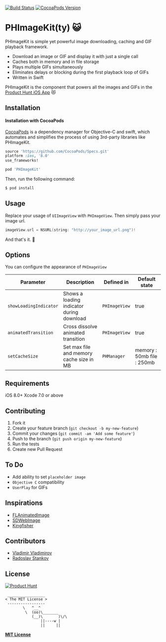 [![Build Status](https://travis-ci.org/producthunt/PHImageKit.svg?branch=master)](https://travis-ci.org/producthunt/PHImageKit)
[![CocoaPods Version](https://cocoapod-badges.herokuapp.com/v/PHImageKit/badge.png)](http://cocoadocs.org/docsets/PHImageKit)

# PHImageKit(ty) 😺

PHImageKit is simple yet powerful image downloading, caching and GIF playback framework. 

- Download an image or GIF and display it with just a single call
- Caches both in memory and in file storage
- Plays multiple GIFs simultaneously
- Eliminates delays or blocking during the first playback loop of GIFs
- Written in Swift

PHImageKit is the component that powers all the images and GIFs in the [Product Hunt iOS App](https://itunes.apple.com/us/app/product-hunt-best-new-products/id904658671?mt=8) 😻

## Installation

#### Installation with CocoaPods

[CocoaPods](http://cocoapods.org) is a dependency manager for Objective-C and swift, which automates and simplifies the process of using 3rd-party libraries like PHImageKit.

``` ruby
source 'https://github.com/CocoaPods/Specs.git'
platform :ios, '8.0'
use_frameworks!

pod 'PHImageKit'
```

Then, run the following command:

``` bash
$ pod install
```

## Usage

Replace your usage of `UIImageView` with `PHImageView`. Then simply pass your image url.

```swift
imageView.url = NSURL(string: "http://your_image_url.png")!
```

And that's it. 🚀

## Options

You can configure the appearance of `PHImageView`

| Parameter                   | Description                                       | Defined in        | Default state              |
| ---                         | ---                                               | ---               | ---                        |
| ```showLoadingIndicator```  | Shows a loading indicator during download         | ```PHImageView``` | true                       |
| ```animatedTransition```    | Cross dissolve animated transition                | ```PHImageView``` | true                       |
| ```setCacheSize```          | Set max file and memory cache size in MB          | ```PHManager ```  | memory : 50mb file : 250mb |

## Requirements

iOS 8.0+
Xcode 7.0 or above

## Contributing

1. Fork it
2. Create your feature branch (`git checkout -b my-new-feature`)
3. Commit your changes (`git commit -am 'Add some feature'`)
4. Push to the branch (`git push origin my-new-feature`)
5. Run the tests
6. Create new Pull Request

## To Do

- Add ability to set `placeholder image`
- `Objective C` compatibility
- `UserPlay` for GIFs

## Inspirations

- [FLAnimatedImage](https://github.com/Flipboard/FLAnimatedImage)
- [SDWebImage](https://github.com/rs/SDWebImage)
- [Kingfisher](https://github.com/onevcat/Kingfisher)

## Contributors

- [Vladimir Vladimirov](https://github.com/devladinci)
- [Radoslav Stankov](https://github.com/rstankov)

## License

[![Product Hunt](http://i.imgur.com/dtAr7wC.png)](https://www.producthunt.com)

```
 _________________
< The MIT License >
 -----------------
        \   ^__^
         \  (oo)\_______
            (__)\       )\/\
                ||----w |
                ||     ||
```

**[MIT License](https://github.com/producthunt/PHImageKit/blob/master/LICENSE)**
